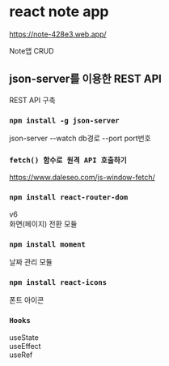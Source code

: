 # react note app

https://note-428e3.web.app/

Note앱 CRUD

## json-server를 이용한 REST API

REST API 구축

### `npm install -g json-server`

json-server --watch db경로 --port port번호

### `fetch() 함수로 원격 API 호출하기`

https://www.daleseo.com/js-window-fetch/

### `npm install react-router-dom`

v6  
화면(페이지) 전환 모듈

### `npm install moment`

날짜 관리 모듈

### `npm install react-icons`

폰트 아이콘

### `Hooks`

useState  
useEffect  
useRef
